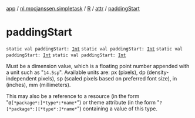 [app](../../../index.md) / [nl.mpcjanssen.simpletask](../../index.md) / [R](../index.md) / [attr](index.md) / [paddingStart](.)

# paddingStart

`static val paddingStart: `[`Int`](https://kotlinlang.org/api/latest/jvm/stdlib/kotlin/-int/index.html)
`static val paddingStart: `[`Int`](https://kotlinlang.org/api/latest/jvm/stdlib/kotlin/-int/index.html)
`static val paddingStart: `[`Int`](https://kotlinlang.org/api/latest/jvm/stdlib/kotlin/-int/index.html)
`static val paddingStart: `[`Int`](https://kotlinlang.org/api/latest/jvm/stdlib/kotlin/-int/index.html)

Must be a dimension value, which is a floating point number appended with a unit such as "`14.5sp`". Available units are: px (pixels), dp (density-independent pixels), sp (scaled pixels based on preferred font size), in (inches), mm (millimeters).

This may also be a reference to a resource (in the form "`@[*package*:]*type*:*name*`") or theme attribute (in the form "`?[*package*:][*type*:]*name*`") containing a value of this type.

